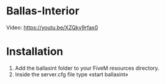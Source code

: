 # Ballas-Interior
Video: https://youtu.be/XZQkv9rfax0
# Installation
1. Add the ballasint folder to your FiveM resources directory.
2. Inside the server.cfg file type «start ballasint»
